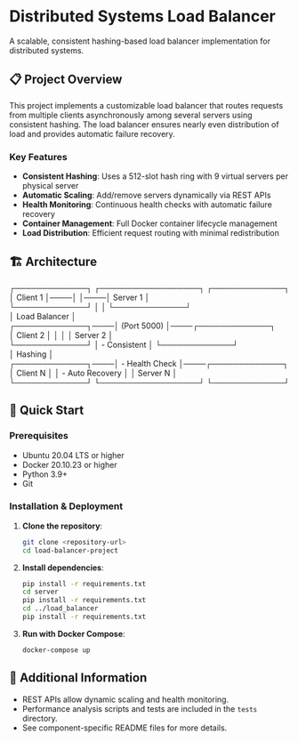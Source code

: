# Distributed Systems Load Balancer

A scalable, consistent hashing-based load balancer implementation for distributed systems.

## 📋 Project Overview

This project implements a customizable load balancer that routes requests from multiple clients asynchronously among several servers using consistent hashing. The load balancer ensures nearly even distribution of load and provides automatic failure recovery.

### Key Features

- **Consistent Hashing**: Uses a 512-slot hash ring with 9 virtual servers per physical server
- **Automatic Scaling**: Add/remove servers dynamically via REST APIs
- **Health Monitoring**: Continuous health checks with automatic failure recovery
- **Container Management**: Full Docker container lifecycle management
- **Load Distribution**: Efficient request routing with minimal redistribution

## 🏗️ Architecture
┌─────────────┐    ┌──────────────────┐    ┌─────────────┐  
│   Client 1  │────│                  │────│   Server 1  │  
└─────────────┘    │                  │    └─────────────┘  
│  Load Balancer   │  
┌─────────────┐────│  (Port 5000)     │────┌─────────────┐  
│   Client 2  │    │                  │    │   Server 2  │  
└─────────────┘    │  - Consistent    │    └─────────────┘  
│    Hashing       │  
┌─────────────┐────│  - Health Check  │────┌─────────────┐  
│   Client N  │    │  - Auto Recovery │    │   Server N  │  
└─────────────┘    └──────────────────┘    └─────────────┘  

## 🚀 Quick Start

### Prerequisites

- Ubuntu 20.04 LTS or higher
- Docker 20.10.23 or higher  
- Python 3.9+
- Git

### Installation & Deployment

1. **Clone the repository**:
   ```bash
   git clone <repository-url>
   cd load-balancer-project
   ```

2. **Install dependencies**:
   ```bash
   pip install -r requirements.txt
   cd server
   pip install -r requirements.txt
   cd ../load_balancer
   pip install -r requirements.txt
   ```

3. **Run with Docker Compose**:
   ```bash
   docker-compose up
   ```

## 🧩 Additional Information

- REST APIs allow dynamic scaling and health monitoring.
- Performance analysis scripts and tests are included in the `tests` directory.
- See component-specific README files for more details.
